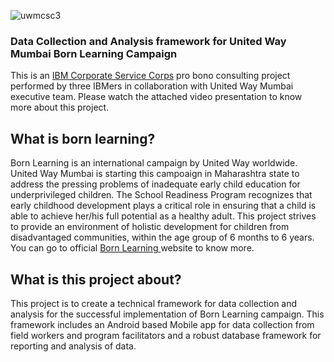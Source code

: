 ![uwmcsc3](https://user-images.githubusercontent.com/12015008/32648823-6b22621e-c5ac-11e7-89d6-9c556f3abac7.jpg)

### Data Collection and Analysis framework for United Way Mumbai Born Learning Campaign

This is an [IBM Corporate Service Corps](https://www.ibm.com/ibm/responsibility/corporateservicecorps/) pro bono consulting project performed by three IBMers in collaboration with United Way Mumbai executive team. Please watch the attached video presentation to know more about this project. 

## What is born learning?
Born Learning is an international campaign by United Way worldwide. United Way Mumbai is starting this campoaign in Maharashtra state to address the pressing problems of inadequate early child education for underprivileged children. The School Readiness Program recognizes that early childhood development plays a critical role in ensuring that a child is able to achieve her/his full potential as a healthy adult. This project strives to provide an environment of holistic development for children from disadvantaged communities, within the age group of 6 months to 6 years. You can go to official [Born Learning ](https://www.bornlearning.org/) website to know more. 
## What is this project about?
This project is to create a technical framework for data collection and analysis for the successful implementation of Born Learning campaign. This framework includes an Android based Mobile app for data collection from field workers and program facilitators and a robust database framework for reporting and analysis of data. 

